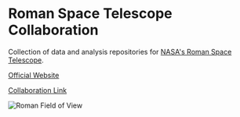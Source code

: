 # Roman Space Telescope Collaboration

Collection of data and analysis repositories for [NASA's Roman Space Telescope](https://roman.gsfc.nasa.gov/).

[Official Website](https://roman.gsfc.nasa.gov/index.html)

[Collaboration Link]()

![Roman Field of View](https://roman.gsfc.nasa.gov/images/FOV2021/Roman_FOV_EagleView_Poster2021-web.jpg)
